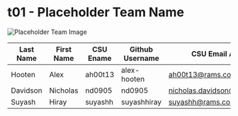 # t01 - Placeholder Team Name
![Placeholder Team Image](/team/images/example.png)

Last Name | First Name | CSU Ename | Github Username | CSU Email Address
----------|------------|-----------|-----------------|------------------
Hooten | Alex | ah00t13 | alex-hooten | ah00t13@rams.colostate.edu
Davidson | Nicholas | nd0905 | nd0905 | nicholas.davidson@colostate.edu
Suyash | Hiray | suyashh | suyashhiray | suyashh@rams.colostate.edu
